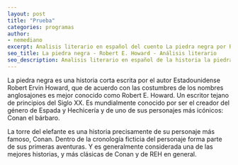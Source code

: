 ```yaml
---
layout: post
title: "Prueba"
categories: programas
author:
- nemediano
excerpt: Analisis literario en español del cuento La piedra negra por Robert E. Howard
seo_title: La piedra negra - Robert E. Howard - Análisis literario
seo_description: Analisis literario en español de la historia la piedra negra por Robert E. Howard
---
```


La piedra negra es una historia corta escrita por el autor Estadounidense Robert Ervin Howard, que de acuerdo con las costumbres de los nombres anglosajones es mejor conocido como Robert E. Howard.
Un escritor tejano de principios del Siglo XX.
Es mundialmente conocido por ser el creador del género de Espada y Hechicería y de uno de sus personajes más icónicos: Conan el bárbaro.

La torre del elefante es una historia precisamente de su personaje más famoso, Conan.
Dentro de la cronología ficticia del personaje forma parte de sus primeras aventuras.
Y es generalmente considerada una de las mejores historias, y más clásicas de Conan y de REH en general.

